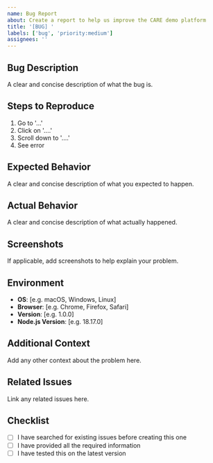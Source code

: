 ```yaml
---
name: Bug Report
about: Create a report to help us improve the CARE demo platform
title: '[BUG] '
labels: ['bug', 'priority:medium']
assignees: ''
---
```


## Bug Description
A clear and concise description of what the bug is.

## Steps to Reproduce
1. Go to '...'
2. Click on '....'
3. Scroll down to '....'
4. See error

## Expected Behavior
A clear and concise description of what you expected to happen.

## Actual Behavior
A clear and concise description of what actually happened.

## Screenshots
If applicable, add screenshots to help explain your problem.

## Environment
- **OS**: [e.g. macOS, Windows, Linux]
- **Browser**: [e.g. Chrome, Firefox, Safari]
- **Version**: [e.g. 1.0.0]
- **Node.js Version**: [e.g. 18.17.0]

## Additional Context
Add any other context about the problem here.

## Related Issues
Link any related issues here.

## Checklist
- [ ] I have searched for existing issues before creating this one
- [ ] I have provided all the required information
- [ ] I have tested this on the latest version

